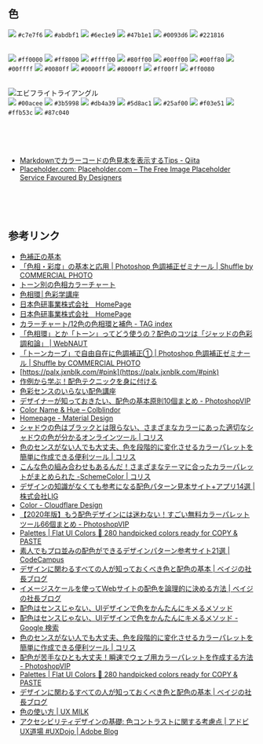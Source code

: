 
## 色
![](https://via.placeholder.com/16/c7e7f6/FFFFFF/?text=%20) `#c7e7f6`
![](https://via.placeholder.com/16/abdbf1/FFFFFF/?text=%20) `#abdbf1`
![](https://via.placeholder.com/16/6ec1e9/FFFFFF/?text=%20) `#6ec1e9`
![](https://via.placeholder.com/16/47b1e1/FFFFFF/?text=%20) `#47b1e1`
![](https://via.placeholder.com/16/0093d6/FFFFFF/?text=%20) `#0093d6`
![](https://via.placeholder.com/16/221816/FFFFFF/?text=%20) `#221816`
<br><br>

![](https://via.placeholder.com/16/ff0000/FFFFFF/?text=%20) `#ff0000`
![](https://via.placeholder.com/16/ff8000/FFFFFF/?text=%20) `#ff8000`
![](https://via.placeholder.com/16/ffff00/FFFFFF/?text=%20) `#ffff00`
![](https://via.placeholder.com/16/80ff00/FFFFFF/?text=%20) `#80ff00`
![](https://via.placeholder.com/16/00ff00/FFFFFF/?text=%20) `#00ff00`
![](https://via.placeholder.com/16/00ff80/FFFFFF/?text=%20) `#00ff80`
![](https://via.placeholder.com/16/00ffff/FFFFFF/?text=%20) `#00ffff`
![](https://via.placeholder.com/16/0080ff/FFFFFF/?text=%20) `#0080ff`
![](https://via.placeholder.com/16/0000ff/FFFFFF/?text=%20) `#0000ff`
![](https://via.placeholder.com/16/8000ff/FFFFFF/?text=%20) `#8000ff`
![](https://via.placeholder.com/16/ff00ff/FFFFFF/?text=%20) `#ff00ff`
![](https://via.placeholder.com/16/ff0080/FFFFFF/?text=%20) `#ff0080`
<br><br>


![エビフライトライアングル](https://user-images.githubusercontent.com/5539081/88398197-fa6ca480-cdff-11ea-8513-9ba055e24066.png "サンプル")  
![](https://via.placeholder.com/16/00acee/FFFFFF/?text=%20) `#00acee`
![](https://via.placeholder.com/16/3b5998/FFFFFF/?text=%20) `#3b5998`
![](https://via.placeholder.com/16/db4a39/FFFFFF/?text=%20) `#db4a39`
![](https://via.placeholder.com/16/5d8ac1/FFFFFF/?text=%20) `#5d8ac1`
![](https://via.placeholder.com/16/25af00/FFFFFF/?text=%20) `#25af00`
![](https://via.placeholder.com/16/f03e51/FFFFFF/?text=%20) `#f03e51`
![](https://via.placeholder.com/16/ffb53c/FFFFFF/?text=%20) `#ffb53c`
![](https://via.placeholder.com/16/87c040/FFFFFF/?text=%20) `#87c040`
<br><br>



<br><br>
* [Markdownでカラーコードの色見本を表示するTips - Qiita](https://qiita.com/suin/items/1f3898c1fa108b1e47b1)
* [Placeholder.com: Placeholder.com – The Free Image Placeholder Service Favoured By Designers](https://placeholder.com/)




<br><br><br>

## 参考リンク
* [色補正の基本](http://www.hi-ho.ne.jp/yas-inoue/photo/digital/di000716.htm)
* [「色相・彩度」の基本と応用 | Photoshop 色調補正ゼミナール | Shuffle by COMMERCIAL PHOTO](http://shuffle.genkosha.com/software/photoshop_navi/color/8315.html)
* [トーン別の色相カラーチャート](https://iro-color.com/colorchart/tone/)
* [色相環│色彩学講座](http://rock77.fc2web.com/main/color/color1-2.html)
* [日本色研事業株式会社　HomePage](http://www.sikiken.co.jp/pccs/pccs04.html)
* [日本色研事業株式会社　HomePage](http://www.sikiken.co.jp/pccs/pccs05.html)
* [カラーチャート/12色の色相環と補色 - TAG index](https://www.tagindex.com/color/color_wheel.html)
* [「色相環」とか「トーン」ってどう使うの？配色のコツは「ジャッドの色彩調和論」 | WebNAUT](https://webnaut.jp/design/645.html)
* [「トーンカーブ」で自由自在に色調補正① | Photoshop 色調補正ゼミナール | Shuffle by COMMERCIAL PHOTO](http://shuffle.genkosha.com/software/photoshop_navi/color/8400.html)
* [https://palx.jxnblk.com/#pink](https://palx.jxnblk.com/#pink)
* [作例から学ぶ！配色テクニックを身に付ける](http://catch-a-wave.com/catch-a-blog/colortechinic/)
* [色彩センスのいらない配色講座](https://www.slideshare.net/slideshow/embed_code/9003317)
* [デザイナーが知っておきたい、配色の基本原則10個まとめ - PhotoshopVIP](http://photoshopvip.net/77524)
* [Color Name & Hue – Colblindor](https://www.color-blindness.com/color-name-hue/)
* [Homepage - Material Design](https://material.io/)
* [シャドウの色はブラックとは限らない、さまざまなカラーにあった適切なシャドウの色が分かるオンラインツール | コリス](https://coliss.com/articles/build-websites/operation/design/material-icon-shadow-color-picker.html)
* [色のセンスがない人でも大丈夫、色を段階的に変化させるカラーパレットを簡単に作成できる便利ツール | コリス](https://coliss.com/articles/build-websites/operation/design/color-scale-generator.html)
* [こんな色の組み合わせもあるんだ！さまざまなテーマに合ったカラーパレットがまとめられた -SchemeColor | コリス](https://coliss.com/articles/build-websites/operation/design/collection-of-color-schemes.html)
* [デザインの知識がなくても参考になる配色パターン見本サイト+アプリ14選 | 株式会社LIG](https://liginc.co.jp/web/service/other-service/131943)
* [Color - Cloudflare Design](https://cloudflare.design/color/)
* [【2020年版】もう配色デザインには迷わない！すごい無料カラーパレットツール66個まとめ - PhotoshopVIP](http://photoshopvip.net/72189)
* [Palettes | Flat UI Colors 🎨 280 handpicked colors ready for COPY & PASTE](https://flatuicolors.com/)
* [素人でもプロ並みの配色ができるデザインパターン参考サイト21選 | CodeCampus](https://blog.codecamp.jp/color_pattern)
* [デザインに関わるすべての人が知っておくべき色と配色の基本 | ベイジの社長ブログ](https://baigie.me/sogitani/2016/12/color-basic/)
* [イメージスケールを使ってWebサイトの配色を論理的に決める方法 | ベイジの社長ブログ](https://baigie.me/sogitani/2013/05/imagescale/)
* [配色はセンスじゃない、UIデザインで色をかんたんにキメるメソッド](https://www.evernote.com/shard/s122/client/snv?noteGuid=492d0771-f3fd-4a0a-b4dc-12923fcec317&noteKey=7608901d85d6532b&sn=https%3A%2F%2Fwww.evernote.com%2Fshard%2Fs122%2Fsh%2F492d0771-f3fd-4a0a-b4dc-12923fcec317%2F7608901d85d6532b&title=%25E9%2585%258D%25E8%2589%25B2%25E3%2581%25AF%25E3%2582%25BB%25E3%2583%25B3%25E3%2582%25B9%25E3%2581%2598%25E3%2582%2583%25E3%2581%25AA%25E3%2581%2584%25E3%2580%2581UI%25E3%2583%2587%25E3%2582%25B6%25E3%2582%25A4%25E3%2583%25B3%25E3%2581%25A7%25E8%2589%25B2%25E3%2582%2592%25E3%2581%258B%25E3%2582%2593%25E3%2581%259F%25E3%2582%2593%25E3%2581%25AB%25E3%2582%25AD%25E3%2583%25A1%25E3%2582%258B%25E3%2583%25A1%25E3%2582%25BD%25E3%2583%2583%25E3%2583%2589)
* [配色はセンスじゃない、UIデザインで色をかんたんにキメるメソッド - Google 検索](https://www.google.co.jp/search?q=%E9%85%8D%E8%89%B2%E3%81%AF%E3%82%BB%E3%83%B3%E3%82%B9%E3%81%98%E3%82%83%E3%81%AA%E3%81%84%E3%80%81UI%E3%83%87%E3%82%B6%E3%82%A4%E3%83%B3%E3%81%A7%E8%89%B2%E3%82%92%E3%81%8B%E3%82%93%E3%81%9F%E3%82%93%E3%81%AB%E3%82%AD%E3%83%A1%E3%82%8B%E3%83%A1%E3%82%BD%E3%83%83%E3%83%89&ie=utf-8&oe=utf-8&hl=ja)
* [色のセンスがない人でも大丈夫、色を段階的に変化させるカラーパレットを簡単に作成できる便利ツール | コリス](https://coliss.com/articles/build-websites/operation/design/color-scale-generator.html)
* [配色が苦手なひとも大丈夫！瞬速でウェブ用カラーパレットを作成する方法 - PhotoshopVIP](http://photoshopvip.net/89206)
* [Palettes | Flat UI Colors 🎨 280 handpicked colors ready for COPY & PASTE](https://flatuicolors.com/)
* [デザインに関わるすべての人が知っておくべき色と配色の基本 | ベイジの社長ブログ](https://baigie.me/sogitani/2016/12/color-basic/)
* [色の使い方 | UX MILK](https://uxmilk.jp/book/81762)
* [アクセシビリティデザインの基礎: 色コントラストに関する考慮点 | アドビUX道場 #UXDojo | Adobe Blog](https://blogs.adobe.com/japan/cc-web-color-contrast-considerations-accessibility-design/)
